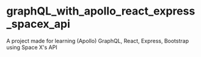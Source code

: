 # graphQL_with_apollo_react_express_spacex_api
A project made for learning (Apollo) GraphQL, React, Express, Bootstrap using Space X's API
